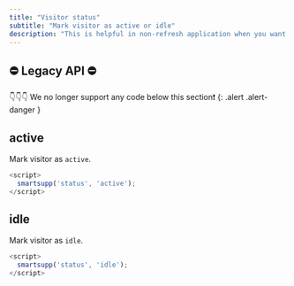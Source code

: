 ```yaml
---
title: "Visitor status"
subtitle: "Mark visitor as active or idle"
description: "This is helpful in non-refresh application when you want setup activity manually."
---
```


## ⛔ Legacy API ⛔ 
👇👇👇 We no longer support any code below this section❗
{: .alert .alert-danger }

## active

Mark visitor as `active`.

```js
<script>
  smartsupp('status', 'active');
</script>
```

## idle

Mark visitor as `idle`.

```js
<script>
  smartsupp('status', 'idle');
</script>
```
